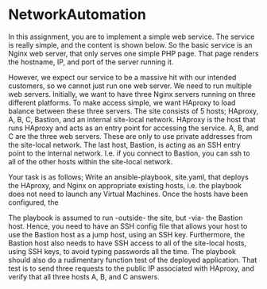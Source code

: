 # NetworkAutomation
In this assignment, you are to implement a simple web service. The service is really simple, and the content is shown below.
So the basic service is an Nginx web server, that only serves one simple PHP page. That page renders the hostname, IP, and port of the server running it. 

 However, we expect our service to be a massive hit with our intended customers, so we cannot just run one web server. 
We need to run multiple web servers. Initially, we want to have three Nginx servers running on three different platforms. 
To make access simple, we want HAproxy to load balance between these three servers. 
The site consists of 5 hosts; HAproxy, A, B, C, Bastion, and an internal site-local network.
HAproxy is the host that runs HAproxy and acts as an entry point for accessing the service. 
A, B, and C are the three web servers. These are only to use private addresses from the site-local network. 
The last host, Bastion, is acting as an SSH entry point to the internal network. 
I.e. if you connect to Bastion, you can ssh to all of the other hosts within the site-local network. 

Your task is as follows; 
Write an ansible-playbook, site.yaml, that deploys the HAproxy, and Nginx on appropriate existing hosts, 
i.e. the playbook does not need to launch any Virtual Machines. Once the hosts have been configured, the 

The playbook is assumed to run -outside- the site, but -via- the Bastion host. 
Hence, you need to have an SSH config file that allows your host to use the Bastion host as a jump host, using an SSH key. 
Furthermore, the Bastion host also needs to have SSH access to all of the site-local hosts, using SSH keys, to avoid typing passwords all the time. 
The playbook should also do a rudimentary function test of the deployed application. 
That test is to send three requests to the public IP associated with HAproxy, and verify that all three hosts A, B, and C answers. 
